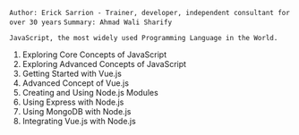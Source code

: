 `Author: Erick Sarrion - Trainer, developer, independent consultant for over 30 years`
`Summary: Ahmad Wali Sharify`

	JavaScript, the most widely used Programming Language in the World.

1. Exploring Core Concepts of JavaScript
2. Exploring Advanced Concepts of JavaScript
3. Getting Started with Vue.js
4. Advanced Concept of Vue.js
5. Creating and Using Node.js Modules
6. Using Express with Node.js
7. Using MongoDB with Node.js
8. Integrating Vue.js with Node.js


